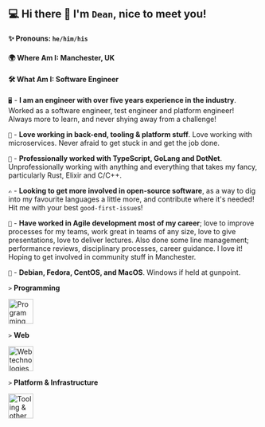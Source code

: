 ## 💻 Hi there 👋 I'm `Dean`, nice to meet you!
#### ✨ Pronouns: `he/him/his`
#### 🌍 Where Am I: Manchester, UK
#### 🛠️ What Am I: Software Engineer

`🖥️` - **I am an engineer with over five years experience in the industry**. Worked as a software engineer, test engineer and platform engineer! Always more to learn, and never shying away from a challenge!

`🧰` - **Love working in back-end, tooling & platform stuff**. Love working with microservices. Never afraid to get stuck in and get the job done.

`🦾` - **Professionally worked with TypeScript, GoLang and DotNet**. Unprofessionally working with anything and everything that takes my fancy, particularly Rust, Elixir and C/C++.

`✍️` - **Looking to get more involved in open-source software**, as a way to dig into my favourite languages a little more, and contribute where it's needed! Hit me with your best `good-first-issue`s!

`🌱` - **Have worked in Agile development most of my career**; love to improve processes for my teams, work great in teams of any size, love to give presentations, love to deliver lectures. Also done some line management; performance reviews, disciplinary processes, career guidance. I love it! Hoping to get involved in community stuff in Manchester.

`🐧` - **Debian, Fedora, CentOS, and MacOS**. Windows if held at gunpoint.

`>` **Programming**

<img src="https://skills.thijs.gg/icons?i=go,typescript,javascript,rust,cpp,elixir" alt="Programming languages" height="50"/>

`>` **Web**

<img src="https://skills.thijs.gg/icons?i=react,angular,gatsby,typescript,javascript,jest" alt="Web technologies" height="50"/>

`>` **Platform & Infrastructure**

<img src="https://skills.thijs.gg/icons?i=aws,azure,gcp,mongodb,docker,linux" alt="Tooling & other" height="50"/>
